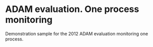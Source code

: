 # ADAM evaluation. One process monitoring

Demonstration sample for the 2012 ADAM evaluation monitoring one process.
